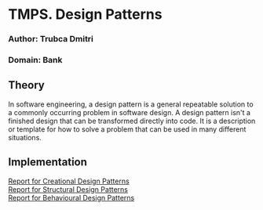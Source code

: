 # TMPS. Design Patterns
### Author: Trubca Dmitri
### Domain: Bank 
## Theory
In software engineering, a design pattern is a general repeatable solution to a commonly occurring problem in software design. A design pattern isn't a finished design that can be transformed directly into code. It is a description or template for how to solve a problem that can be used in many different situations.

## Implementation
<a href="https://github.com/dimatrubca/bank_tmps/blob/master/Reports/README_lab1.md" target="_blank">Report for Creational Design Patterns</a></br>
<a href="https://github.com/dimatrubca/bank_tmps/blob/master/Reports/README_lab2.md" target="_blank">Report for Structural Design Patterns</a></br>
<a href="https://github.com/dimatrubca/bank_tmps/blob/master/Reports/README_lab3.md" target="_blank">Report for Behavioural Design Patterns</a>

